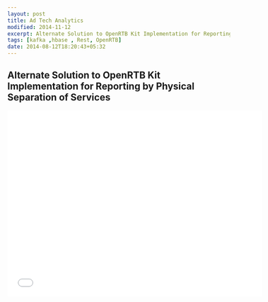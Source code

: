 ```yaml
---
layout: post
title: Ad Tech Analytics
modified: 2014-11-12
excerpt: Alternate Solution to OpenRTB Kit Implementation for Reporting by Physical Separation of Services
tags: [kafka ,hbase , Rest, OpenRTB]
date: 2014-08-12T18:20:43+05:32
---
```



## Alternate Solution to OpenRTB Kit Implementation for Reporting by Physical Separation of Services

<iframe src="/assets/slides/adTechAnalyticsEmbed.html" width="576" height="420" scrolling="no" frameborder="0" webkitallowfullscreen mozallowfullscreen allowfullscreen></iframe>

